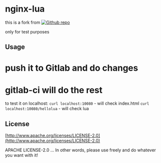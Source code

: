 nginx-lua
=========

this is a fork from [![Github repo](https://github.com/danday74/docker-nginx-lua/blob/master/images/github.png?raw=true "Github repo")](https://github.com/danday74/docker-nginx-lua)

only for test purposes

Usage
-----

# push it to Gitlab and do changes
# gitlab-ci will do the rest


to test it on localhost: 
`curl localhost:10080` - will check index.html
`curl localhost:10080/hellolua` - will check lua

License
-------

[http://www.apache.org/licenses/LICENSE-2.0](http://www.apache.org/licenses/LICENSE-2.0)

APACHE LICENSE-2.0 ... In other words, please use freely and do whatever you want with it!
